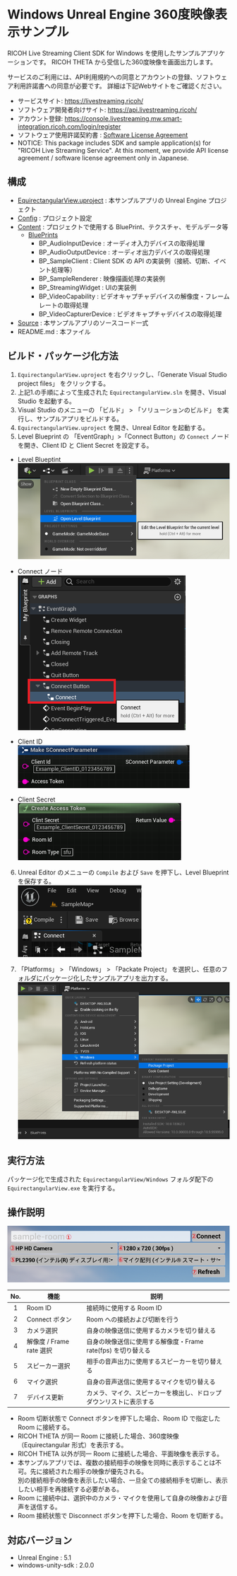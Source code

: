 # Windows Unreal Engine 360度映像表示サンプル

RICOH Live Streaming Client SDK for Windows を使用したサンプルアプリケーションです。
RICOH THETA から受信した360度映像を画面出力します。

サービスのご利用には、API利用規約への同意とアカウントの登録、ソフトウェア利用許諾書への同意が必要です。
詳細は下記Webサイトをご確認ください。

* サービスサイト: https://livestreaming.ricoh/
* ソフトウェア開発者向けサイト: https://api.livestreaming.ricoh/
* アカウント登録: https://console.livestreaming.mw.smart-integration.ricoh.com/login/register
* ソフトウェア使用許諾契約書 : [Software License Agreement](../../SoftwareLicenseAgreement.txt)
* NOTICE: This package includes SDK and sample application(s) for "RICOH Live Streaming Service".
At this moment, we provide API license agreement / software license agreement only in Japanese.

## 構成
* [EquirectangularView.uproject](EquirectangularView.uproject) : 本サンプルアプリの Unreal Engine プロジェクト
* [Config](Config) : プロジェクト設定
* [Content](Content) : プロジェクトで使用する BluePrint、テクスチャ、モデルデータ等
  * [BluePrints](Content/BluePrints)
    * BP_AudioInputDevice : オーディオ入力デバイスの取得処理
    * BP_AudioOutputDevice : オーディオ出力デバイスの取得処理
    * BP_SampleClient : Client SDK の API の実装例（接続、切断、イベント処理等）
    * BP_SampleRenderer : 映像描画処理の実装例
    * BP_StreamingWidget : UIの実装例
    * BP_VideoCapability : ビデオキャプチャデバイスの解像度・フレームレートの取得処理
    * BP_VideoCapturerDevice : ビデオキャプチャデバイスの取得処理
* [Source](Source) : 本サンプルアプリのソースコード一式
* README.md : 本ファイル

## ビルド・パッケージ化方法
1. `EquirectangularView.uproject` を右クリックし、「Generate Visual Studio project files」 をクリックする。
2. 上記1.の手順によって生成された `EquirectangularView.sln` を開き、Visual Studio を起動する。
3. Visual Studio のメニューの 「ビルド」 > 「ソリューションのビルド」 を実行し、サンプルアプリをビルドする。
4. `EquirectangularView.uproject` を開き、Unreal Editor を起動する。
5. Level Blueprint の 「EventGraph」>「Connect Button」の `Connect` ノードを開き、Client ID と Client Secret を設定する。

  - Level Blueptint  
  ![image](doc/image/LevelBluePrint.png)  

  - Connect ノード  
  ![image](doc/image/Connect.png)  

  - Client ID  
  ![image](doc/image/ClientId.png)  

  - Client Secret  
  ![image](doc/image/ClientSecret.png)

6. Unreal Editor のメニューの `Compile` および `Save` を押下し、Level Blueprint を保存する。  
  ![image](doc/image/Compile.png)

7. 「Platforms」 > 「Windows」 > 「Packate Project」 を選択し、任意のフォルダにパッケージ化したサンプルアプリを出力する。  
  ![image](doc/image/package.png)

## 実行方法
パッケージ化で生成された `EquirectangularView/Windows` フォルダ配下の `EquirectangularView.exe` を実行する。

## 操作説明
![UI](doc/image/UI.png)

|  No.  | 機能                     | 説明                                                               |
| :---: | ------------------------ | ------------------------------------------------------------------ |
|   1   | Room ID                  | 接続時に使用する Room ID                                           |
|   2   | Connect ボタン           | Room への接続および切断を行う                                      |
|   3   | カメラ選択               | 自身の映像送信に使用するカメラを切り替える                         |
|   4   | 解像度 / Frame rate 選択 | 自身の映像送信に使用する解像度・Frame rate(fps) を切り替える       |
|   5   | スピーカー選択           | 相手の音声出力に使用するスピーカーを切り替える                     |
|   6   | マイク選択               | 自身の音声送信に使用するマイクを切り替える                         |
|   7   | デバイス更新             | カメラ、マイク、スピーカーを検出し、ドロップダウンリストに表示する |

- Room 切断状態で Connect ボタンを押下した場合、Room ID で指定した Room に接続する。
- RICOH THETA が同一 Room に接続した場合、360度映像（Equirectangular 形式）を表示する。
- RICOH THETA 以外が同一 Room に接続した場合、平面映像を表示する。
- 本サンプルアプリでは、複数の接続相手の映像を同時に表示することは不可。先に接続された相手の映像が優先される。  
  別の接続相手の映像を表示したい場合、一旦全ての接続相手を切断し、表示したい相手を再接続する必要がある。
- Room に接続中は、選択中のカメラ・マイクを使用して自身の映像および音声を送信する。
- Room 接続状態で Disconnect ボタンを押下した場合、Room を切断する。

## 対応バージョン
* Unreal Engine : 5.1
* windows-unity-sdk : 2.0.0